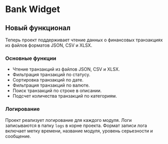 # Bank Widget

## Новый функционал

Теперь проект поддерживает чтение данных о финансовых транзакциях из файлов форматов JSON, CSV и XLSX.

### Основные функции

- Чтение транзакций из файлов JSON, CSV и XLSX.
- Фильтрация транзакций по статусу.
- Сортировка транзакций по дате.
- Фильтрация транзакций по валюте.
- Поиск транзакций по строке в описании.
- Подсчет количества транзакций по категориям.

### Логирование

Проект реализует логирование для каждого модуля. Логи записываются в папку `logs` в корне проекта. Формат записи лога включает метку времени, название модуля, уровень серьезности и сообщение.

